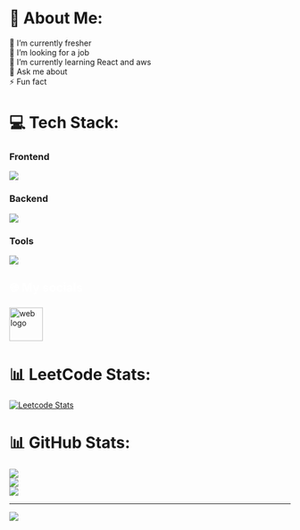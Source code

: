 # 💫 About Me:
🔭 I’m currently fresher<br>🤝 I’m looking for a job<br>🌱 I’m currently learning React and aws<br>💬 Ask me about<br>⚡ Fun fact


# 💻 Tech Stack:
### Frontend
<div align="left">
  <a href="#">
    <img src="https://skillicons.dev/icons?i=html,css,js,bootstrap,react,&theme=light" />
  </a>
</div>

### Backend
<div align="left">
  <a href="#">
    <img src="https://skillicons.dev/icons?i=mysql,java,spring&theme=light" />
  </a>
</div>

### Tools
<div align="left">
  <a href="#">
    <img src="https://skillicons.dev/icons?i=git,github,maven,postman,docker,jenkins,aws&theme=light" />
  </a>
</div>
  
   
###

<h2 align="left" style="color:white;" >🌐 My socials</h2>

###

<div align="left">
<a href="https://arun-showcase.web.app/" target="_blank">
    <img src="https://cdn-icons-png.flaticon.com/512/5041/5041153.png" width="60" height="60" alt="web logo"  />
  </a>

</div>


#  📊 LeetCode Stats:
[![Leetcode Stats](https://leetcard.jacoblin.cool/arun07160?ext=contest&theme=light)](https://leetcode.com/arun07160)

# 📊 GitHub Stats:
![](https://github-readme-stats.vercel.app/api?username=arun071&theme=vue&hide_border=false&include_all_commits=false&count_private=false)
<br/>
![](https://github-readme-streak-stats.herokuapp.com/?user=arun071&theme=vue&hide_border=false)<br/>
![](https://github-readme-stats.vercel.app/api/top-langs/?username=arun071&theme=vue&hide_border=false&include_all_commits=false&count_private=false&layout=compact)

---
[![](https://visitcount.itsvg.in/api?id=arun071&icon=0&color=6)](https://visitcount.itsvg.in)

<!-- Proudly created with GPRM ( https://gprm.itsvg.in ) -->

